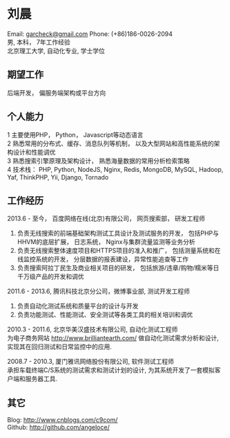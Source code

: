 # 刘晨
Email: garcheck@gmail.com   Phone: (+86)186-0026-2094      
男, 本科， 7年工作经验  
北京理工大学, 自动化专业, 学士学位  

## 期望工作
后端开发， 偏服务端架构或平台方向  

## 个人能力
1 主要使用PHP， Python， Javascript等动态语言  
2 熟悉常用的分布式、缓存、消息队列等机制， 以及大型网站和高性能系统的架构设计和性能调优  
3 熟悉搜索引擎原理及架构设计， 熟悉海量数据的常用分析检索策略   
4 技术栈： PHP, Python, NodeJS, Nginx, Redis, MongoDB, MySQL, Hadoop, Yaf, ThinkPHP, Yii, Django, Tornado

## 工作经历
2013.6 - 至今， 百度网络在线(北京)有限公司， 网页搜索部， 研发工程师  
1. 负责无线搜索的前端基础架构测试工具设计及测试服务的开发， 包括PHP与HHVM的底层扩展， 日志系统， Nginx与集群流量监测等业务分析  
2. 负责无线搜索整体速度项目和HTTPS项目的准入和推广， 包括测量系统和在线监控系统的开发， 分层数据的报表建设，异常性能追查等工作    
3. 负责搜索阿拉丁民生及商业相关项目的研发， 包括旅游/违章/购物/糯米等日千万级产品的开发和调优  

2011.6 - 2013.6, 腾讯科技北京分公司，微博事业部, 测试开发工程师  
1. 负责自动化测试系统和质量平台的设计与开发   
2. 负责功能测试、性能测试、安全测试等各类工具的相关培训和调优  

2010.3 - 2011.6, 北京华美汉盛技术有限公司, 自动化测试工程师  
为电子商务网站 http://www.brilliantearth.com/ 做自动化测试需求分析和设计, 实现其在回归测试和日常监控中的应用.    

2008.7 - 2010.3, 厦门雅讯网络股份有限公司, 软件测试工程师  
承担车载终端C/S系统的测试需求和测试计划的设计, 为其系统开发了一套模拟客户端和服务器工具.     

## 其它
Blog: http://www.cnblogs.com/c9com/  
Github: http://github.com/angeloce/  

